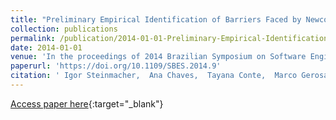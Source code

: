 ```yaml
---
title: "Preliminary Empirical Identification of Barriers Faced by Newcomers to Open Source Software Projects"
collection: publications
permalink: /publication/2014-01-01-Preliminary-Empirical-Identification-of-Barriers-Faced-by-Newcomers-to-Open-Source-Software-Projects
date: 2014-01-01
venue: 'In the proceedings of 2014 Brazilian Symposium on Software Engineering, Macei&apos;o, Brazil, September 28 - October 3, 2014'
paperurl: 'https://doi.org/10.1109/SBES.2014.9'
citation: ' Igor Steinmacher,  Ana Chaves,  Tayana Conte,  Marco Gerosa, &quot;Preliminary Empirical Identification of Barriers Faced by Newcomers to Open Source Software Projects.&quot; In the proceedings of 2014 Brazilian Symposium on Software Engineering, Macei&amp;apos;o, Brazil, September 28 - October 3, 2014, 2014.'
---
```

[Access paper here](https://doi.org/10.1109/SBES.2014.9){:target="_blank"}
